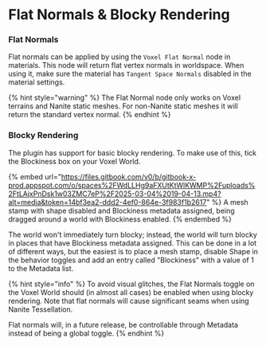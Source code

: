 # Flat Normals & Blocky Rendering

### Flat Normals

Flat normals can be applied by using the `Voxel Flat Normal` node in materials. This node will return flat vertex normals in worldspace. When using it, make sure the material has `Tangent Space Normals` disabled in the material settings.

{% hint style="warning" %}
The Flat Normal node only works on Voxel terrains and Nanite static meshes. For non-Nanite static meshes it will return the standard vertex normal.
{% endhint %}

### Blocky Rendering

The plugin has support for basic blocky rendering. To make use of this, tick the Blockiness box on your Voxel World.&#x20;

{% embed url="https://files.gitbook.com/v0/b/gitbook-x-prod.appspot.com/o/spaces%2FWdLLHg9aFXUtKtWlKWMP%2Fuploads%2FtLAjxPnDsk1w03ZMC7eP%2F2025-03-04%2019-04-13.mp4?alt=media&token=14bf3ea2-ddd2-4ef0-864e-3f983f1b2617" %}
A mesh stamp with shape disabled and Blockiness metadata assigned, being dragged around a world with Blockiness enabled.
{% endembed %}

The world won't immediately turn blocky; instead, the world will turn blocky in places that have Blockiness metadata assigned. This can be done in a lot of different ways, but the easiest is to place a mesh stamp, disable Shape in the behavior toggles and add an entry called "Blockiness" with a value of 1 to the Metadata list.

{% hint style="info" %}
To avoid visual glitches, the Flat Normals toggle on the Voxel World should (in almost all cases) be enabled when using blocky rendering. Note that flat normals will cause significant seams when using Nanite Tessellation.&#x20;

Flat normals will, in a future release, be controllable through Metadata instead of being a global toggle.
{% endhint %}
